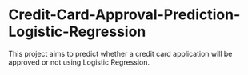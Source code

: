 # Credit-Card-Approval-Prediction-Logistic-Regression
This project aims to predict whether a credit card application will be approved or not using Logistic Regression.
